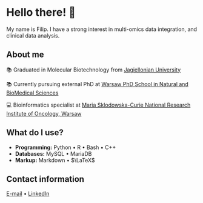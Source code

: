 # Hello there! 👋
My name is Filip. I have a strong interest in multi-omics data integration, and clinical data analysis.

## About me

📚 Graduated in Molecular Biotechnology from [Jagiellonian University](https://en.uj.edu.pl/en_GB/start)

📚 Currently pursuing external PhD at [Warsaw PhD School in Natural and BioMedical Sciences](https://warsaw4phd.eu/en/)

💻 Bioinformatics specialist at [Maria Sklodowska-Curie National Research Institute of Oncology, Warsaw](https://nio.gov.pl/)

## What do I use?

- **Programming:** Python • R • Bash • C++
- **Databases:** MySQL • MariaDB
- **Markup:** Markdown • $\LaTeX$

## Contact information
[E-mail](mailto:hajdylaf@gmail.com) • [LinkedIn](https://www.linkedin.com/in/filip-hajdyla/)
